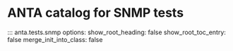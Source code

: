 <!--
  ~ Copyright (c) 2023 Arista Networks, Inc.
  ~ Use of this source code is governed by the Apache License 2.0
  ~ that can be found in the LICENSE file.
  -->

# ANTA catalog for SNMP tests

::: anta.tests.snmp
    options:
      show_root_heading: false
      show_root_toc_entry: false
      merge_init_into_class: false
